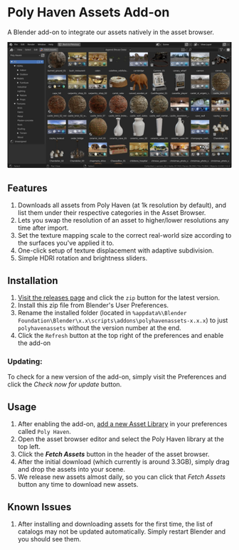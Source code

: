 # Poly Haven Assets Add-on

A Blender add-on to integrate our assets natively in the asset browser.

![Screenshot](/screenshot.jpg)

## Features

1. Downloads all assets from Poly Haven (at 1k resolution by default), and list them under their respective categories in the Asset Browser.
2. Lets you swap the resolution of an asset to higher/lower resolutions any time after import.
3. Set the texture mapping scale to the correct real-world size according to the surfaces you've applied it to.
4. One-click setup of texture displacement with adaptive subdivision.
5. Simple HDRI rotation and brightness sliders.

## Installation

1. [Visit the releases page](https://github.com/Poly-Haven/polyhavenassets/tags) and click the `zip` button for the latest version.
2. Install this zip file from Blender's User Preferences.
3. Rename the installed folder (located in `%appdata%\Blender Foundation\Blender\x.x\scripts\addons\polyhavenassets-x.x.x`) to just `polyhavenassets` without the version number at the end.
4. Click the `Refresh` button at the top right of the preferences and enable the add-on

### Updating:

To check for a new version of the add-on, simply visit the Preferences and click the *Check now for update* button.

## Usage

1. After enabling the add-on, [add a new Asset Library](https://file.coffee/u/sPrJY2-9578l2WjmmOA3n.png) in your preferences called `Poly Haven`.
2. Open the asset browser editor and select the Poly Haven library at the top left.
3. Click the ***Fetch Assets*** button in the header of the asset browser.
4. After the initial download (which currently is around 3.3GB), simply drag and drop the assets into your scene.
5. We release new assets almost daily, so you can click that *Fetch Assets* button any time to download new assets.

## Known Issues

1. After installing and downloading assets for the first time, the list of catalogs may not be updated automatically. Simply restart Blender and you should see them.